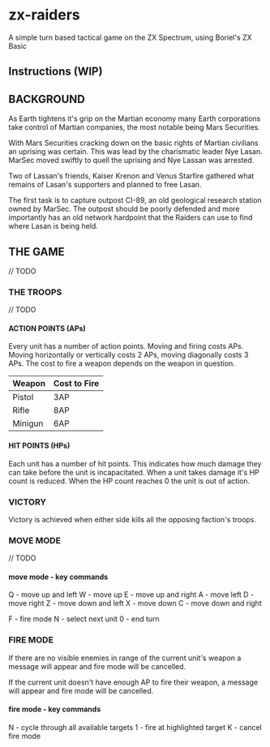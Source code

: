 # zx-raiders

A simple turn based tactical game on the ZX Spectrum, using Boriel's ZX Basic

## Instructions (WIP)

## BACKGROUND

As Earth tightens it's grip on the Martian economy many Earth corporations take
control of Martian companies, the most notable being Mars Securities.

With Mars Securities cracking down on the basic rights of Martian civilians an
uprising was certain.  This was lead by the charismatic leader Nye Lasan.  
MarSec moved swiftly to quell the uprising and Nye Lassan was arrested.

Two of Lassan's friends, Kaiser Krenon and Venus Starfire gathered what remains of
Lasan's supporters and planned to free Lasan.

The first task is to capture outpost CI-89, an old geological research station
owned by MarSec.  The outpost should be poorly defended and more importantly has
an old network hardpoint that the Raiders can use to find where Lasan is being
held.

## THE GAME

// TODO

### THE TROOPS

// TODO

#### ACTION POINTS (APs)

Every unit has a number of action points.  Moving and firing costs APs.  Moving
horizontally or vertically costs 2 APs, moving diagonally costs 3 APs.  The cost
to fire a weapon depends on the weapon in question.

Weapon  | Cost to Fire
--------|--------------
Pistol  | 3AP
Rifle   | 8AP
Minigun | 6AP

#### HIT POINTS (HPs)

Each unit has a number of hit points.  This indicates how much damage they can
take before the unit is incapacitated.  When a unit takes damage it's HP count
is reduced.  When the HP count reaches 0 the unit is out of action.

### VICTORY

Victory is achieved when either side kills all the opposing faction's troops.

### MOVE MODE

// TODO

#### move mode - key commands

Q - move up and left
W - move up
E - move up and right
A - move left
D - move right
Z - move down and left
X - move down
C - move down and right

F - fire mode
N - select next unit
0 - end turn

### FIRE MODE

If there are no visible enemies in range of the current unit's weapon a message
will appear and fire mode will be cancelled.

If the current unit doesn't have enough AP to fire their weapon, a message will
appear and fire mode will be cancelled.

#### fire mode - key commands

N - cycle through all available targets
1 - fire at highlighted target
K - cancel fire mode
